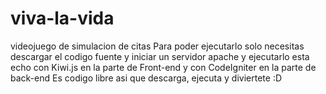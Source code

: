 # viva-la-vida
videojuego de simulacion de citas
Para poder ejecutarlo solo necesitas descargar el codigo fuente y iniciar un servidor apache y ejecutarlo
esta echo con Kiwi.js en la parte de Front-end
y con CodeIgniter en la parte de back-end
Es codigo libre asi que descarga, ejecuta y diviertete :D
